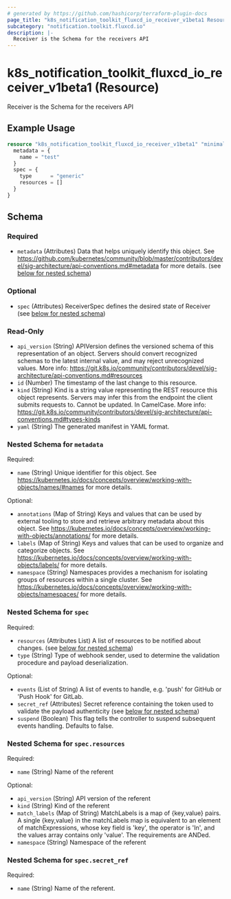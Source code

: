 ```yaml
---
# generated by https://github.com/hashicorp/terraform-plugin-docs
page_title: "k8s_notification_toolkit_fluxcd_io_receiver_v1beta1 Resource - terraform-provider-k8s"
subcategory: "notification.toolkit.fluxcd.io"
description: |-
  Receiver is the Schema for the receivers API
---
```


# k8s_notification_toolkit_fluxcd_io_receiver_v1beta1 (Resource)

Receiver is the Schema for the receivers API

## Example Usage

```terraform
resource "k8s_notification_toolkit_fluxcd_io_receiver_v1beta1" "minimal" {
  metadata = {
    name = "test"
  }
  spec = {
    type      = "generic"
    resources = []
  }
}
```

<!-- schema generated by tfplugindocs -->
## Schema

### Required

- `metadata` (Attributes) Data that helps uniquely identify this object. See https://github.com/kubernetes/community/blob/master/contributors/devel/sig-architecture/api-conventions.md#metadata for more details. (see [below for nested schema](#nestedatt--metadata))

### Optional

- `spec` (Attributes) ReceiverSpec defines the desired state of Receiver (see [below for nested schema](#nestedatt--spec))

### Read-Only

- `api_version` (String) APIVersion defines the versioned schema of this representation of an object. Servers should convert recognized schemas to the latest internal value, and may reject unrecognized values. More info: https://git.k8s.io/community/contributors/devel/sig-architecture/api-conventions.md#resources
- `id` (Number) The timestamp of the last change to this resource.
- `kind` (String) Kind is a string value representing the REST resource this object represents. Servers may infer this from the endpoint the client submits requests to. Cannot be updated. In CamelCase. More info: https://git.k8s.io/community/contributors/devel/sig-architecture/api-conventions.md#types-kinds
- `yaml` (String) The generated manifest in YAML format.

<a id="nestedatt--metadata"></a>
### Nested Schema for `metadata`

Required:

- `name` (String) Unique identifier for this object. See https://kubernetes.io/docs/concepts/overview/working-with-objects/names/#names for more details.

Optional:

- `annotations` (Map of String) Keys and values that can be used by external tooling to store and retrieve arbitrary metadata about this object. See https://kubernetes.io/docs/concepts/overview/working-with-objects/annotations/ for more details.
- `labels` (Map of String) Keys and values that can be used to organize and categorize objects. See https://kubernetes.io/docs/concepts/overview/working-with-objects/labels/ for more details.
- `namespace` (String) Namespaces provides a mechanism for isolating groups of resources within a single cluster. See https://kubernetes.io/docs/concepts/overview/working-with-objects/namespaces/ for more details.


<a id="nestedatt--spec"></a>
### Nested Schema for `spec`

Required:

- `resources` (Attributes List) A list of resources to be notified about changes. (see [below for nested schema](#nestedatt--spec--resources))
- `type` (String) Type of webhook sender, used to determine the validation procedure and payload deserialization.

Optional:

- `events` (List of String) A list of events to handle, e.g. 'push' for GitHub or 'Push Hook' for GitLab.
- `secret_ref` (Attributes) Secret reference containing the token used to validate the payload authenticity (see [below for nested schema](#nestedatt--spec--secret_ref))
- `suspend` (Boolean) This flag tells the controller to suspend subsequent events handling. Defaults to false.

<a id="nestedatt--spec--resources"></a>
### Nested Schema for `spec.resources`

Required:

- `name` (String) Name of the referent

Optional:

- `api_version` (String) API version of the referent
- `kind` (String) Kind of the referent
- `match_labels` (Map of String) MatchLabels is a map of {key,value} pairs. A single {key,value} in the matchLabels map is equivalent to an element of matchExpressions, whose key field is 'key', the operator is 'In', and the values array contains only 'value'. The requirements are ANDed.
- `namespace` (String) Namespace of the referent


<a id="nestedatt--spec--secret_ref"></a>
### Nested Schema for `spec.secret_ref`

Required:

- `name` (String) Name of the referent.



